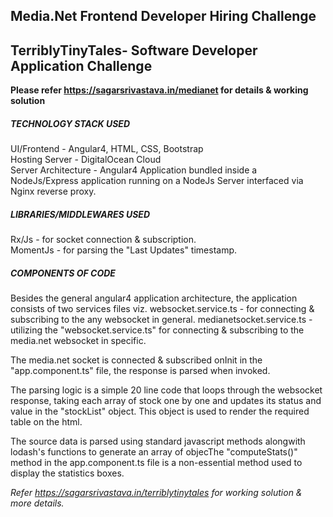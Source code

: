 ## Media.Net Frontend Developer Hiring Challenge

## TerriblyTinyTales- Software Developer Application Challenge
**Please refer https://sagarsrivastava.in/medianet for details & working solution**


##### TECHNOLOGY STACK USED
UI/Frontend - Angular4, HTML, CSS, Bootstrap<br />
Hosting Server - DigitalOcean Cloud<br />
Server Architecture - Angular4 Application bundled inside a NodeJs/Express application running on a NodeJs Server interfaced via Nginx reverse proxy.<br />

##### LIBRARIES/MIDDLEWARES USED
Rx/Js - for socket connection & subscription.<br />
MomentJs - for parsing the "Last Updates" timestamp.<br />

##### COMPONENTS OF CODE
Besides the general angular4 application architecture, the application consists of two services files viz.
websocket.service.ts - for connecting & subscribing to the any websocket in general.
medianetsocket.service.ts - utilizing the "websocket.service.ts" for connecting & subscribing to the media.net websocket in specific.

The media.net socket is connected & subscribed onInit in the "app.component.ts" file, the response is parsed when invoked.

The parsing logic is a simple 20 line code that loops through the websocket response, taking each array of stock one by one and updates its status and value in the "stockList" object. This object is used to render the required table on the html. 

The source data is parsed using standard javascript methods alongwith lodash's functions to generate an array of objecThe "computeStats()" method in the app.component.ts file is a non-essential method used to display the statistics boxes.

_Refer https://sagarsrivastava.in/terriblytinytales for working solution & more details._
